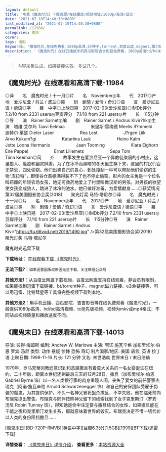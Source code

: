 ```yaml
---
layout: default
title: '电影《魔鬼时光》下载资源/在线播放/视频地址/1080p/高清/蓝光'
date: "2021-07-10T14:40:30+0800"
last_modified_at: "2021-07-10T14:40:30+0800"
permalink: /11984/
categories: 电影
cover:
tags: 电影
keywords: '魔鬼时光,在线免费看,1080p高清,bt种子,torrent,百度云盘,magnet,磁力链,迅雷下载资源'
description: '《魔鬼时光》在线云播放手机西瓜影院吉吉影音免费看，1080p高清bd/hd未删减完整版和tc抢先枪版，mkv/mp4格式，附带bt/torrent种子、magnet/磁力链、百度云盘、网盘资源迅雷下载链接'
---
```


>内容采集生成，如果链接失效，多试几个。


## 《魔鬼时光》在线观看和高清下载-11984

◎译　　名　魔鬼时光 / 十一月◎片　　名　November◎年　　代　2017◎产　　地　爱沙尼亚 / 荷兰 / 波兰◎类　　别　剧情 / 爱情 / 奇幻◎语　　言　爱沙尼亚语 / 德语◎字　　幕　中字◎上映日期　2017-02-03(爱沙尼亚)◎IMDb评分 7.2/10 from 2331 users◎豆瓣评分　7.1/10 from 221 users◎片　　长　115分钟◎导　　演　Rainer Sarnet◎编　　剧　Rainer Sarnet / Andrus Kivir?hk◎主　　演　塔维·艾尔玛 Taavi Eelmaa　　　　　　米里斯·雷梅德 Meelis R?mmeld　　　　　　迪特尔·莱瑟 Dieter Laser　　　　　　Rea Lest　　　　　　J?rgen Liik　　　　　　Arvo Kukum?gi　　　　　　Katariina Lauk　　　　　　Heino Kalm　　　　　　Jette Loona Hermanis　　　　　　Jaan Tooming　　　　　　Klara Eighorn　　　　　　Ene Pappel　　　　　　Ernst Lillemets　　　　　　Sepa Tom　　　　　　Tiina Keeman◎简　　介　　故事发生在爱沙尼亚一个异教徒聚居的小村庄，这里狼人、瘟疫和幽灵肆虐。为了在冰冷而黑暗的冬天里生存下来，这里的村民们百无禁忌，四处偷窃。他们出卖自己的良心，到处搜刮一种可以帮助他们偷窃的生物“库拉特”，即使谷仓畜棚满得装不下了也不停止偷窃。影片的女主角是一个位名叫莉娜的年轻农场女孩，她无可救药地爱上了村里叫做汉斯的男孩。对男孩的欲望使女孩变成狼人，跳进了冰冷的池水。她已做好准备，为爱情献身……◎获奖情况　　第32届美国摄影协会奖(2018)　　聚光灯奖 马特·塔尼尔◎译　　名　魔鬼时光 / 十一月◎片　　名　November◎年　　代　2017◎产　　地　爱沙尼亚 / 荷兰 / 波兰◎类　　别　剧情 / 爱情 / 奇幻◎语　　言　爱沙尼亚语 / 德语◎字　　幕　中字◎上映日期　2017-02-03(爱沙尼亚)◎IMDb评分 7.2/10 from 2331 users◎豆瓣评分　7.1/10 from 221 users◎片　　长　115分钟◎导　　演　Rainer Sarnet◎编　　剧　Rainer Sarnet / Andrus Kivir"https://tu.66vod.net/2019/1490.jpg" />第32届美国摄影协会奖(2018)　　聚光灯奖 马特·塔尼尔


魔鬼时光迅雷下载

**下载地址**： [在线观看下载 《魔鬼时光》](https://www.993dy.com//vod-detail-id-35301.html) 


**无法下载?**：`如果迅雷因版权原因无法下载，关注微信公众号 `

**其他方法1**：从百度云网盘下载视频，百度云网盘支持在线观看，非会员有限制，如果能找到迅雷下载链接、bt/torrent种子、magnet磁力链接、e2dk链接等，可以用迅雷、比特彗星等工具将完整视频下载到本地。

**其他方法2**：用手机云播、西瓜影院、吉吉影音等在线免费观看《魔鬼时光》，一般提供1080p高清、hd/bd高清视频、tc抢先版视频，视频为mkv或mp4格式，不同站点视频质量和播放速度不同。


## 《魔鬼末日》在线观看和高清下载-14013

导演: 彼得·海姆斯 编剧: Andrew W. Marlowe 主演: 阿诺·施瓦辛格 加布里埃尔·伯恩 罗宾·汤尼 类型: 动作 悬疑 惊悚 恐怖 奇幻 制片国家/地区: 美国 语言: 英语 拉丁语 上映日期: 1999-11-16 片长: 121 分钟 又名: 末世浩劫 世界末日 / 末日浩劫

1979年，罗马梵蒂冈教廷意识到和恶魔撒旦有着莫大关系的一名女婴诞生在纽约，二十年后，距离本世纪还剩最后三天的12月28日，撒旦（加布里埃尔·伯恩 Gabriel Byrne 饰）以一名人类银行家的肉身重现人间，丧失了妻女的前任警察杰瑞克（阿诺·施瓦辛格 Arnold Schwarzenegger 饰）和自己的安保团队受雇于伪装的魔鬼，为其提供保护。不久一名神父冒死狙杀撒旦，不幸失败，他在临死前向布瑞克提出警告。布瑞克与同伴按照神父留下的线索找到了女子克里斯汀（罗宾·汤尼 Robin Tunney 饰），得知她是命中注定要与撒旦结合的女性，如果撒旦能在千禧之夜和克里斯汀发生关系，那就意味着世界的毁灭。布瑞克决定不惜一切代价以人类的身份阻挡撒旦……


[魔鬼末日][BD-720P-RMVB][英语中字][豆瓣6.3分][1.5GB][1999][BT下载/迅雷下载]

**详情查看**： [《魔鬼末日》详情介绍](/movie/14013/)， **查看更多**：[本站资源大全](/movie/t/all/)

